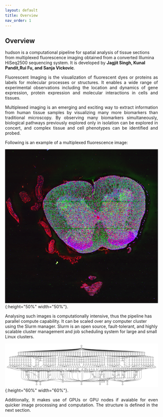 ```yaml
---
layout: default
title: Overview
nav_order: 1
---
```



## Overview



 hudson is a computational pipeline for spatial analysis of tissue sections from multiplexed fluorescence imaging obtained from a converted Illumina HiSeq2500 sequencing system. It is developed by **Jagjit Singh, Kunal Pandit,Rui Fu, and Sanja Vickovic**.

<p align="justify ">
 Fluorescent Imaging is the visualization of fluorescent dyes or proteins as labels for molecular processes or structures. It enables a wide range of
 experimental observations including the location and dynamics of gene expression, protein expression and molecular interactions in cells and tissues.
</p>

<p align="justify ">
 Multiplexed imaging is an emerging and exciting way to extract information from human tissue samples by visualizing many more biomarkers than traditional
 microscopy. By observing many biomarkers simultaneously, biological pathways previously explored only in isolation can be explored in concert, and
 complex tissue and cell phenotypes can be identified and probed.
</p>

 Following is an example of a multiplexed fluorescence image:


  ![Image](spinal_tissue.png){:height="50%" width="50%"}.

<p align="justify ">


</p>

<p align="justify ">

  Analysing such images is computationally intensive, thus the pipeline has parallel compute capability. It can be scaled over any computer cluster using
  the Slurm manager. Slurm is an open source, fault-tolerant, and highly scalable cluster management and job scheduling system for large and small Linux
  clusters.
</p>

  ![async-embarrassing](async_embarrassing_main.gif){:height="60%" width="60%"}.

<p align="justify ">
  Additionally, It makes use of GPUs or GPU nodes if avaiable for even quicker image processing and computation. The structure is defined in the next
  section.
</p>
